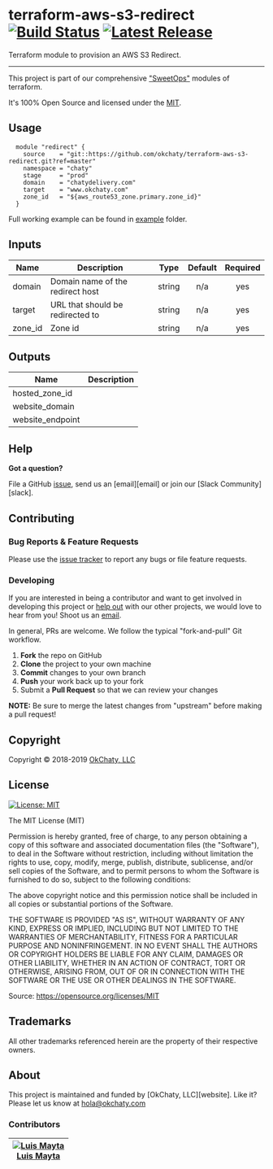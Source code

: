 # terraform-aws-s3-redirect [![Build Status](https://travis-ci.org/okchaty/terraform-aws-s3-redirect.svg?branch=master)](https://travis-ci.org/okchaty/terraform-aws-s3-redirect) [![Latest Release](https://img.shields.io/github/release/okchaty/terraform-aws-s3-redirect.svg)](https://travis-ci.org/okchaty/terraform-aws-s3-redirect/releases)


Terraform module to provision an AWS S3 Redirect.


---

This project is part of our comprehensive ["SweetOps"](https://okchaty.com) modules of terraform.




It's 100% Open Source and licensed under the [MIT](LICENSE).








## Usage

```hcl
  module "redirect" {
    source    = "git::https://github.com/okchaty/terraform-aws-s3-redirect.git?ref=master"
    namespace = "chaty"
    stage     = "prod"
    domain    = "chatydelivery.com"
    target    = "www.okchaty.com"
    zone_id   = "${aws_route53_zone.primary.zone_id}"
  }
```

Full working example can be found in [example](./example) folder.






## Inputs

| Name | Description | Type | Default | Required |
|------|-------------|:----:|:-----:|:-----:|
| domain | Domain name of the redirect host | string | n/a | yes |
| target | URL that should be redirected to | string | n/a | yes |
| zone\_id | Zone id | string | n/a | yes |

## Outputs

| Name | Description |
|------|-------------|
| hosted\_zone\_id |  |
| website\_domain |  |
| website\_endpoint |  |



## Help

**Got a question?**

File a GitHub [issue](https://github.com/okchaty/terraform-aws-s3-redirect/issues), send us an [email][email] or join our [Slack Community][slack].

## Contributing

### Bug Reports & Feature Requests

Please use the [issue tracker](https://github.com/okchaty/terraform-aws-s3-redirect/issues) to report any bugs or file feature requests.

### Developing

If you are interested in being a contributor and want to get involved in developing this project or [help out](https://github.com/okchaty) with our other projects, we would love to hear from you! Shoot us an [email](mailto:hola@okchaty.com).

In general, PRs are welcome. We follow the typical "fork-and-pull" Git workflow.

 1. **Fork** the repo on GitHub
 2. **Clone** the project to your own machine
 3. **Commit** changes to your own branch
 4. **Push** your work back up to your fork
 5. Submit a **Pull Request** so that we can review your changes

**NOTE:** Be sure to merge the latest changes from "upstream" before making a pull request!


## Copyright

Copyright © 2018-2019 [OkChaty, LLC](https://okchaty.com)






## License

[![License: MIT](https://img.shields.io/badge/License-MIT-yellow.svg)](https://opensource.org/licenses/MIT)

The MIT License (MIT)

Permission is hereby granted, free of charge, to any person obtaining a copy
of this software and associated documentation files (the "Software"), to deal
in the Software without restriction, including without limitation the rights
to use, copy, modify, merge, publish, distribute, sublicense, and/or sell
copies of the Software, and to permit persons to whom the Software is
furnished to do so, subject to the following conditions:

The above copyright notice and this permission notice shall be included in
all copies or substantial portions of the Software.

THE SOFTWARE IS PROVIDED "AS IS", WITHOUT WARRANTY OF ANY KIND, EXPRESS OR
IMPLIED, INCLUDING BUT NOT LIMITED TO THE WARRANTIES OF MERCHANTABILITY,
FITNESS FOR A PARTICULAR PURPOSE AND NONINFRINGEMENT. IN NO EVENT SHALL THE
AUTHORS OR COPYRIGHT HOLDERS BE LIABLE FOR ANY CLAIM, DAMAGES OR OTHER
LIABILITY, WHETHER IN AN ACTION OF CONTRACT, TORT OR OTHERWISE, ARISING FROM,
OUT OF OR IN CONNECTION WITH THE SOFTWARE OR THE USE OR OTHER DEALINGS IN
THE SOFTWARE.

Source: <https://opensource.org/licenses/MIT>






## Trademarks

All other trademarks referenced herein are the property of their respective owners.

## About

This project is maintained and funded by [OkChaty, LLC][website]. Like it? Please let us know at <hola@okchaty.com>


### Contributors

|  [![Luis Mayta][luismayta_avatar]][luismayta_homepage]<br/>[Luis Mayta][luismayta_homepage] |
|---|

  [luismayta_homepage]: https://github.com/luismayta
  [luismayta_avatar]: https://github.com/luismayta.png?size=150


